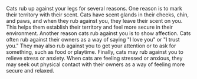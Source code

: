 Cats rub up against your legs for several reasons. One reason is to mark their territory with their scent. Cats have scent glands in their cheeks, chin, and paws, and when they rub against you, they leave their scent on you. This helps them establish their territory and feel more secure in their environment. Another reason cats rub against you is to show affection. Cats often rub against their owners as a way of saying "I love you" or "I trust you." They may also rub against you to get your attention or to ask for something, such as food or playtime. Finally, cats may rub against you to relieve stress or anxiety. When cats are feeling stressed or anxious, they may seek out physical contact with their owners as a way of feeling more secure and relaxed.